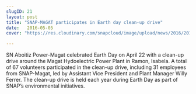 ```yaml
---
slugID: 21
layout: post
title: "SNAP-MAGAT participates in Earth day clean-up drive"
date:   2016-05-05 
cover: "https://res.cloudinary.com/snapcloud/image/upload/news/2016/2016-6-snap.jpg"

---
```

SN Aboitiz Power-Magat celebrated Earth Day on April 22 with a clean-up drive around the Magat Hydoelectric Power Plant in Ramon, Isabela. A total of 67 volunteers participated in the clean-up drive, including 31 employees from SNAP-Magat, led by Assistant Vice President and Plant Manager Willy Ferrer. The clean-up drive is held each year during Earth Day as part of SNAP’s environmental initiatives.